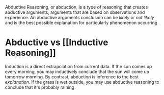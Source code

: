 Abductive Reasoning, or abduction, is a type of reasoning that creates abductive arguments, arguments that are based on observations and experience. An abductive arguments conclusion can be *likely* or *not likely* and is the best possible explanation for particularly phenomenon occurring. 


# Abductive vs [[Inductive Reasoning]]
Induction is a direct extrapolation from current data. If the sun comes up every morning, you may inductively conclude that the sun will come up tomorrow morning. By contrast, abduction is inference to the best _explanation_. If the grass is wet outside, you may use abductive reasoning to conclude that it's probably raining.